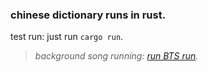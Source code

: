 ### chinese dictionary runs in rust.

test run: just run `cargo run`.

> _background song running: [run BTS run](https://music.youtube.com/watch?v=a4YwJCZRh5M&si=QkfA0xSoGU62gTRF)._